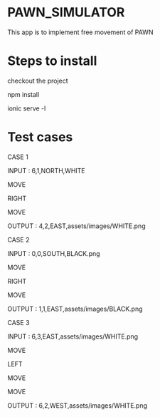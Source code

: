 # PAWN_SIMULATOR
This app is to implement free movement of PAWN

# Steps to install 
checkout the project


 npm install


ionic serve -l

# Test cases 

CASE 1

INPUT : 6,1,NORTH,WHITE

MOVE

RIGHT

MOVE

OUTPUT : 4,2,EAST,assets/images/WHITE.png



CASE 2

INPUT : 0,0,SOUTH,BLACK.png

MOVE

RIGHT

MOVE

OUTPUT : 1,1,EAST,assets/images/BLACK.png



CASE 3

INPUT : 6,3,EAST,assets/images/WHITE.png

MOVE

LEFT

MOVE

MOVE

OUTPUT : 6,2,WEST,assets/images/WHITE.png
